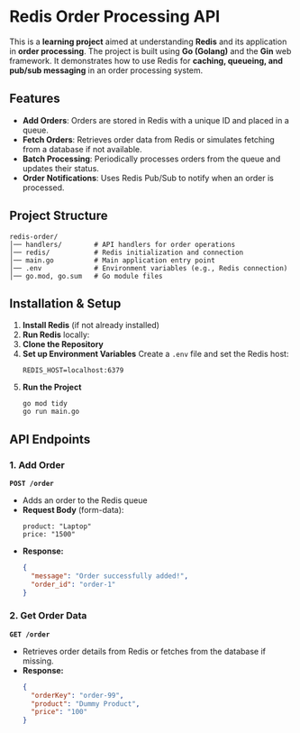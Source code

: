 # Redis Order Processing API

This is a **learning project** aimed at understanding **Redis** and its application in **order processing**. The project is built using **Go (Golang)** and the **Gin** web framework. It demonstrates how to use Redis for **caching, queueing, and pub/sub messaging** in an order processing system.

## Features

- **Add Orders**: Orders are stored in Redis with a unique ID and placed in a queue.
- **Fetch Orders**: Retrieves order data from Redis or simulates fetching from a database if not available.
- **Batch Processing**: Periodically processes orders from the queue and updates their status.
- **Order Notifications**: Uses Redis Pub/Sub to notify when an order is processed.

## Project Structure

```
redis-order/
│── handlers/        # API handlers for order operations
│── redis/           # Redis initialization and connection
│── main.go          # Main application entry point
│── .env             # Environment variables (e.g., Redis connection)
│── go.mod, go.sum   # Go module files
```

## Installation & Setup

1. **Install Redis** (if not already installed)
2. **Run Redis** locally:
3. **Clone the Repository**
4. **Set up Environment Variables**
   Create a `.env` file and set the Redis host:
   ```
   REDIS_HOST=localhost:6379
   ```
5. **Run the Project**
   ```
   go mod tidy
   go run main.go
   ```

## API Endpoints

### 1. **Add Order**

**`POST /order`**

- Adds an order to the Redis queue
- **Request Body** (form-data):
  ```
  product: "Laptop"
  price: "1500"
  ```
- **Response:**
  ```json
  {
    "message": "Order successfully added!",
    "order_id": "order-1"
  }
  ```

### 2. **Get Order Data**

**`GET /order`**

- Retrieves order details from Redis or fetches from the database if missing.
- **Response:**
  ```json
  {
    "orderKey": "order-99",
    "product": "Dummy Product",
    "price": "100"
  }
  ```